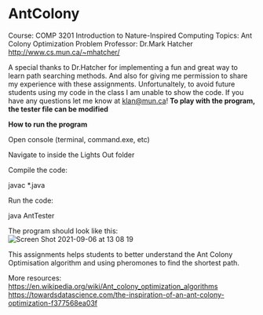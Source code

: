 # AntColony



Course: COMP 3201 Introduction to Nature-Inspired Computing
Topics: Ant Colony Optimization Problem
Professor: Dr.Mark Hatcher http://www.cs.mun.ca/~mhatcher/

A special thanks to Dr.Hatcher for implementing a fun and great way to learn path searching methods. And also for giving me permission to share my experience with these assignments. Unfortunaltely, to avoid future students using my code in the class I am unable to show the code. If you have any questions let me know at klan@mun.ca! **To play with the program, the tester file can be modified**

**How to run the program**

Open console (terminal, command.exe, etc)

Navigate to inside the Lights Out folder

Compile the code:

javac *.java

Run the code:

java AntTester

The program should look like this: <br>
![Screen Shot 2021-09-06 at 13 08 19](https://user-images.githubusercontent.com/66441548/132241015-f94219ee-c2f6-4ad1-9ad8-af47ec9ae4f5.png)

This assignments helps students to better understand the Ant Colony Optimisation algorithm and using pheromones to find the shortest path. 

More resources: <br>
https://en.wikipedia.org/wiki/Ant_colony_optimization_algorithms
https://towardsdatascience.com/the-inspiration-of-an-ant-colony-optimization-f377568ea03f
